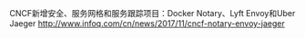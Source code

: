 

CNCF新增安全、服务网格和服务跟踪项目：Docker Notary、Lyft Envoy和Uber Jaeger 
http://www.infoq.com/cn/news/2017/11/cncf-notary-envoy-jaeger

